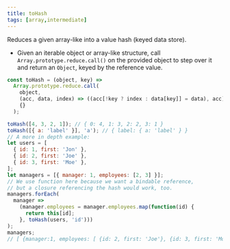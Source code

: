 ```yaml
---
title: toHash
tags: [array,intermediate]
---
```


Reduces a given array-like into a value hash (keyed data store).

- Given an iterable object or array-like structure, call `Array.prototype.reduce.call()` on the provided object to step over it and return an `Object`, keyed by the reference value.

```js
const toHash = (object, key) =>
  Array.prototype.reduce.call(
    object,
    (acc, data, index) => ((acc[!key ? index : data[key]] = data), acc),
    {}
  );
```

```js
toHash([4, 3, 2, 1]); // { 0: 4, 1: 3, 2: 2, 3: 1 }
toHash([{ a: 'label' }], 'a'); // { label: { a: 'label' } }
// A more in depth example:
let users = [
  { id: 1, first: 'Jon' },
  { id: 2, first: 'Joe' },
  { id: 3, first: 'Moe' },
];
let managers = [{ manager: 1, employees: [2, 3] }];
// We use function here because we want a bindable reference, 
// but a closure referencing the hash would work, too.
managers.forEach(
  manager =>
    (manager.employees = manager.employees.map(function(id) {
      return this[id];
    }, toHash(users, 'id')))
);
managers; 
// [ {manager:1, employees: [ {id: 2, first: 'Joe'}, {id: 3, first: 'Moe'} ] } ]
```
